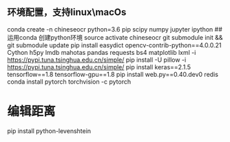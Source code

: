 ## 环境配置，支持linux\macOs
conda create -n chineseocr python=3.6 pip scipy numpy jupyter ipython ##运用conda 创建python环境
source activate chineseocr
git submodule init && git submodule update
pip install easydict opencv-contrib-python==4.0.0.21 Cython h5py lmdb mahotas pandas requests bs4 matplotlib lxml -i https://pypi.tuna.tsinghua.edu.cn/simple/
pip install -U pillow -i https://pypi.tuna.tsinghua.edu.cn/simple/
pip install keras==2.1.5 tensorflow==1.8 tensorflow-gpu==1.8
pip install web.py==0.40.dev0      redis
conda install pytorch torchvision -c pytorch
# 编辑距离
pip install python-levenshtein
